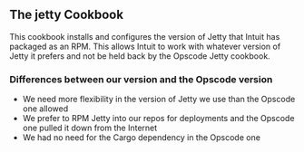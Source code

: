 ## The jetty Cookbook

This cookbook installs and configures the version of Jetty that Intuit has
packaged as an RPM. This allows Intuit to work with whatever version of
Jetty it prefers and not be held back by the Opscode Jetty cookbook.

### Differences between our version and the Opscode version

* We need more flexibility in the version of Jetty we use than the Opscode one allowed
* We prefer to RPM Jetty into our repos for deployments and the Opscode one
  pulled it down from the Internet
* We had no need for the Cargo dependency in the Opscode one
